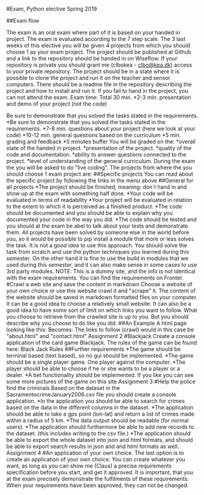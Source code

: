#Exam, Python elective Spring 2019

##Exam flow

The exam is an oral exam where part of it is based on your handed in project. The exam is evaluated according to the
            7 step scale.
The 3 last weeks of this elective you will be given 4 projects from which you should choose 1 as your exam
            project.
The project should be published at Github and a link to the repository should be handed in on Wiseflow. If
            your repository is private you should grant me (clbokea - clbo@kea.dk) access to your private repository.
The project should be in a state where it is possible to clone the project and run it on the teacher and
            sensor computers. There should be a readme file in the repository describing the project and how to install
            and run it.
If you fail to hand in the project, you can not attend the exam.
Exam time: Total 30 min.
*2-3 min. presentation and demo of your project (not the code)
                
Be sure to demonstrate that you solved the tasks stated in the requirements.
*Be sure to demonstrate that you solved the tasks stated in the requirements.
*7-8 min. questions about your project (here we look at your code)
*10-12 min. general questions based on the curriculum
*5 min. grading and feedback
*5 minutes buffer
You will be graded on the:
*overall state of the handed in project.
*presentation of the project.
*quality of the code and documentation.
*ability to answer questions connected to the project.
*level of understanding of the general curriculum.
During the exam the you will be asked to do "live coding".
The projects from where the you should choose 1 exam project are:
##Specific projects
You can read about the specific project by following the links in the menu above
##General for all projects
*The project should be finished, meaning: don´t hand in and show up at the exam with something half done.
*Your code will be evaluated in terms of readability
*Your project will be evaluated in relation to the extent to which it is perceived as a finished product.
*The code should be documented and you should be able to explain why you documented your code in the way
                you
                did.
*The code should be tested and you should at the exam be abel to talk about your tests and demonstrate
                them.
All projects have been solved by someone else in the world before you, so it would be possible to pip
            install a
            module that more or less solves the task. It is not a good idea to use this approach. You should solve the
            task from scratch and use the python techniques you learned during this semester.
            On the other hand it is fine to use the build in modules that we used during this semester, and it can also make sense in some cases to use 3rd party modules.
NOTE: This is a dummy site, and the info is not identical with the exam
                requirements. You can find the requirements on Fronter.
#Crawl a web site and save the content in markdown
Choose a website of your own choice or use this website
            crawl it and "scrape" it.
The content of the website should be saved in markdown formatted files on your computer.
It can be a good idea to choose a relatively small website.
It can also be a good idea to have some sort of limit on which links you want to follow.
What you choose to retrieve from the crawled site is up to you. But you should describe why you choose to do
            like you did.
##An Example
A html page looking like this:
Becomes:
The links to follow (crawl) would in this case be "about.html" and "contact.html"
Assignment 2
#Blackjack
Create a console application of the card game Blackjack.
The rules of the game can be found here: Black Jack Rules
##Further requirements
*The game should be terminal based (text based), so no gui should be implemented.
*The game should be a single player game. One player against the computer.
*The player should be able to choose if he or she wants to be a player or a dealer.
*A bet functionality should be implemented.
If you like you can see some more pictures of the game on this site
Assignment 3
#Help the police find the criminals
Based on the dataset in the SacramentocrimeJanuary2006.csv
            file you should create a console application.
*In the application you should be able to search for crimes based on the data in the different columns in
                the dataset.
*The application should be able to take a gps point (lon-lat) and return a list of crimes made within a
                radius of 5 km.
*The data output should be readable (for normal users).
*The application should furthermore be able to add new records to the dataset. (this includes writing to
                the csv file.)
*The application should be able to export the whole dataset into json and html formats, and should be
                able to export search results in json and and html formats as well.
Assignment 4
#An application of your own choice.
The last option is to create an application of your own choice.
You can create whatever you want, as long as you can show me (Claus) a precise requirements specification
            before you start, and get it approved.
It is important, that you at the exam precisely demonstrate the fulfilments of these requirements.
When your requirements have been approved, they can not be changed.
